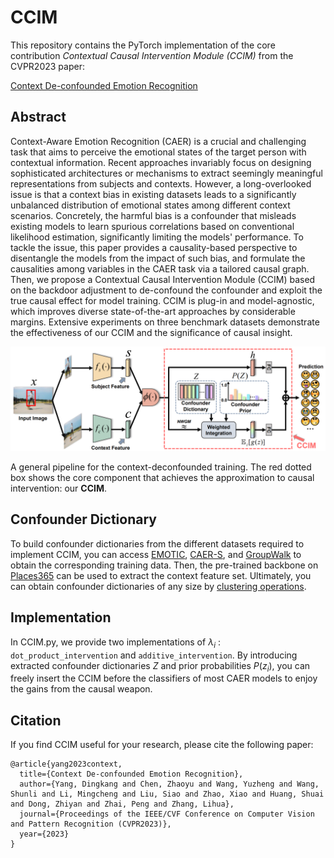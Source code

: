 # CCIM
This repository contains the PyTorch implementation of the core contribution *Contextual Causal Intervention Module (CCIM)* from the CVPR2023 paper:

[Context De-confounded Emotion Recognition](https://arxiv.org/pdf/2303.11921.pdf)

## Abstract

Context-Aware Emotion Recognition (CAER) is a crucial and challenging task that aims to perceive the emotional states of
the target person with contextual information. Recent approaches invariably focus on designing sophisticated architectures 
or mechanisms to extract seemingly meaningful representations from subjects and contexts. However, a long-overlooked issue 
is that a context bias in existing datasets leads to a significantly unbalanced distribution of emotional states among different 
context scenarios. Concretely, the harmful bias is a confounder that misleads existing models to learn spurious correlations based 
on conventional likelihood estimation, significantly limiting the models' performance. To tackle the issue, this paper provides a 
causality-based perspective to disentangle the models from the impact of such bias, and formulate the causalities among variables in 
the CAER task via a tailored causal graph. Then, we propose a Contextual Causal Intervention Module (CCIM) based on the backdoor adjustment 
to de-confound the confounder and exploit the true causal effect for model training. CCIM is plug-in and model-agnostic, which improves diverse 
state-of-the-art approaches by considerable margins. Extensive experiments on three benchmark datasets demonstrate the effectiveness of our CCIM 
and the significance of causal insight.

![Image text](pipeline.png)

A general pipeline for the context-deconfounded training. The red dotted box shows the core component that achieves the approximation to causal intervention: our **CCIM**. 

## Confounder Dictionary

To build confounder dictionaries from the different datasets required to implement CCIM, you can access [EMOTIC](https://s3.sunai.uoc.edu/emotic/index.html), [CAER-S](https://caer-dataset.github.io/), and [GroupWalk](https://gamma.umd.edu/researchdirections/affectivecomputing/emotionrecognition/emoticon/) to obtain the corresponding training data. Then, the pre-trained backbone on [Places365](https://github.com/CSAILVision/places365) can be used to extract the context feature set.
Ultimately, you can obtain confounder dictionaries of any size by [clustering operations](https://scikit-learn.org/stable/modules/clustering.html).

## Implementation

In CCIM.py, we provide two implementations of  $\lambda_{i}$ : `dot_product_intervention` and `additive_intervention`. By introducing extracted confounder dictionaries $Z$  and prior probabilities $P(z_{i})$, you can freely insert the CCIM before the classifiers of most CAER models to enjoy the gains from the causal weapon.

## Citation

If you find CCIM useful for your research, please cite the following paper:

```
@article{yang2023context,
  title={Context De-confounded Emotion Recognition},
  author={Yang, Dingkang and Chen, Zhaoyu and Wang, Yuzheng and Wang, Shunli and Li, Mingcheng and Liu, Siao and Zhao, Xiao and Huang, Shuai and Dong, Zhiyan and Zhai, Peng and Zhang, Lihua},
  journal={Proceedings of the IEEE/CVF Conference on Computer Vision and Pattern Recognition (CVPR2023)},
  year={2023}
}
```
